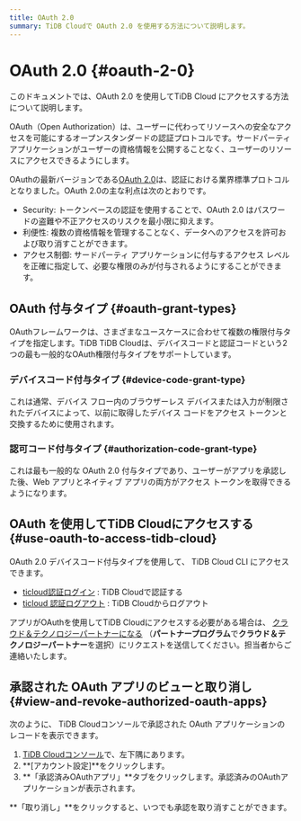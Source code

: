 ```yaml
---
title: OAuth 2.0
summary: TiDB Cloudで OAuth 2.0 を使用する方法について説明します。
---
```


# OAuth 2.0 {#oauth-2-0}

このドキュメントでは、OAuth 2.0 を使用してTiDB Cloud にアクセスする方法について説明します。

OAuth（Open Authorization）は、ユーザーに代わってリソースへの安全なアクセスを可能にするオープンスタンダードの認証プロトコルです。サードパーティアプリケーションがユーザーの資格情報を公開することなく、ユーザーのリソースにアクセスできるようにします。

OAuthの最新バージョンである[OAuth 2.0](https://oauth.net/2/)は、認証における業界標準プロトコルとなりました。OAuth 2.0の主な利点は次のとおりです。

-   Security: トークンベースの認証を使用することで、OAuth 2.0 はパスワードの盗難や不正アクセスのリスクを最小限に抑えます。
-   利便性: 複数の資格情報を管理することなく、データへのアクセスを許可および取り消すことができます。
-   アクセス制御: サードパーティ アプリケーションに付与するアクセス レベルを正確に指定して、必要な権限のみが付与されるようにすることができます。

## OAuth 付与タイプ {#oauth-grant-types}

OAuthフレームワークは、さまざまなユースケースに合わせて複数の権限付与タイプを指定します。TiDB TiDB Cloudは、デバイスコードと認証コードという2つの最も一般的なOAuth権限付与タイプをサポートしています。

### デバイスコード付与タイプ {#device-code-grant-type}

これは通常、デバイス フロー内のブラウザーレス デバイスまたは入力が制限されたデバイスによって、以前に取得したデバイス コードをアクセス トークンと交換するために使用されます。

### 認可コード付与タイプ {#authorization-code-grant-type}

これは最も一般的な OAuth 2.0 付与タイプであり、ユーザーがアプリを承認した後、Web アプリとネイティブ アプリの両方がアクセス トークンを取得できるようになります。

## OAuth を使用してTiDB Cloudにアクセスする {#use-oauth-to-access-tidb-cloud}

OAuth 2.0 デバイスコード付与タイプを使用して、 TiDB Cloud CLI にアクセスできます。

-   [ticloud認証ログイン](/tidb-cloud/ticloud-auth-login.md) : TiDB Cloudで認証する
-   [ticloud 認証ログアウト](/tidb-cloud/ticloud-auth-logout.md) : TiDB Cloudからログアウト

アプリがOAuthを使用してTiDB Cloudにアクセスする必要がある場合は、 [クラウド＆テクノロジーパートナーになる](https://www.pingcap.com/partners/become-a-partner/) （**パートナープログラム**で**クラウド＆テクノロジーパートナー**を選択）にリクエストを送信してください。担当者からご連絡いたします。

## 承認された OAuth アプリのビューと取り消し {#view-and-revoke-authorized-oauth-apps}

次のように、 TiDB Cloudコンソールで承認された OAuth アプリケーションのレコードを表示できます。

1.  [TiDB Cloudコンソール](https://tidbcloud.com/)で、<mdsvgicon name="icon-top-account-settings">左下隅にあります。</mdsvgicon>
2.  **[アカウント設定]**をクリックします。
3.  **「承認済みOAuthアプリ」**タブをクリックします。承認済みのOAuthアプリケーションが表示されます。

**「取り消し」**をクリックすると、いつでも承認を取り消すことができます。
